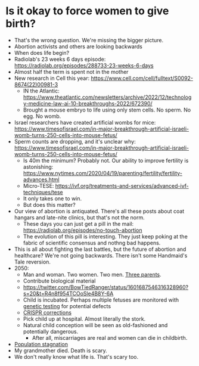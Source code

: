 <!-- -->
# Is it okay to force women to give birth?
- That's the wrong question. We're missing the bigger picture.
- Abortion activists and others are looking backwards
- When does life begin?
- Radiolab's 23 weeks 6 days episode: https://radiolab.org/episodes/288733-23-weeks-6-days
- Almost half the term is spent not in the mother
- New research in Cell this year: https://www.cell.com/cell/fulltext/S0092-8674(22)00981-3
    - IN the Atlantic: https://www.theatlantic.com/newsletters/archive/2022/12/technology-medicine-law-ai-10-breakthroughs-2022/672390/
    - Brought a mouse embryo to life using only stem cells. No sperm. No egg. No womb.
- Israel researchers have created artificial wombs for mice: https://www.timesofisrael.com/in-major-breakthrough-artificial-israeli-womb-turns-250-cells-into-mouse-fetus/
- Sperm counts are dropping, and it's unclear why: https://www.timesofisrael.com/in-major-breakthrough-artificial-israeli-womb-turns-250-cells-into-mouse-fetus/
    - Is 40m the minimum? Probably not. Our ability to improve fertility is astonishing: https://www.nytimes.com/2020/04/19/parenting/fertility/fertility-advances.html
    - Micro-TESE: https://ivf.org/treatments-and-services/advanced-ivf-techniques/tese
    - It only takes one to win.
    - But does this matter?
- Our view of abortion is antiquated. There's all these posts about coat hangars and late-nite clinics, but that's not the norm.
    - These days you can just get a pill in the mail: https://radiolab.org/episodes/no-touch-abortion
    - The evolution of this pill is interesting. They just keep poking at the fabric of scientific consensus and nothng bad happens.
- This is all about fighting the last battles, but the future of abortion and healthcare? We're not going backwards. There isn't some Handmaid's Tale reversion.
- 2050:
  - Man and woman. Two women. Two men. [Three parents](https://www.npr.org/sections/health-shots/2017/04/08/523020895/a-baby-with-3-genetic-parents-seems-healthy-but-questions-remain).
  - Contribute biological material
  - https://twitter.com/BowTiedRanger/status/1601687546316328960?s=20&t=R4n8f954TCOoSle4B8Y-6A
  - Child is incubated. Perhaps multiple fetuses are monitored with [genetic testing](https://www.acog.org/womens-health/faqs/prenatal-genetic-screening-tests) for potential defects
  - [CRISPR corrections](https://www.npr.org/sections/health-shots/2021/12/31/1067400512/first-sickle-cell-patient-treated-with-crispr-gene-editing-still-thriving)
  - Pick child up at hospital. Almost literally the stork.
  - Natural child conception will be seen as old-fashioned and potentially dangerous.
    - After all, miscarriages are real and women can die in childbirth.
- [Population stagnation](https://www.un.org/development/desa/pd/sites/www.un.org.development.desa.pd/files/wpp2022_summary_of_results.pdf)
- My grandmother died. Death is scary.
- We don't really know what life is. That's scary too.
